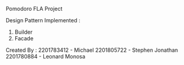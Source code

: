 Pomodoro FLA Project

Design Pattern Implemented :
1. Builder
2. Facade

Created By :
2201783412 - Michael 
2201805722 - Stephen Jonathan
2201780884 - Leonard Monosa
